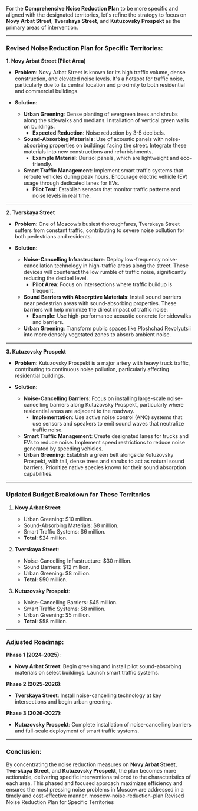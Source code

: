 For the **Comprehensive Noise Reduction Plan** to be more specific and aligned with the designated territories, let's refine the strategy to focus on **Novy Arbat Street**, **Tverskaya Street**, and **Kutuzovsky Prospekt** as the primary areas of intervention.

---

### Revised Noise Reduction Plan for Specific Territories:

**1. Novy Arbat Street (Pilot Area)**

- **Problem**: Novy Arbat Street is known for its high traffic volume, dense construction, and elevated noise levels. It's a hotspot for traffic noise, particularly due to its central location and proximity to both residential and commercial buildings.
  
- **Solution**:
   - **Urban Greening**: Dense planting of evergreen trees and shrubs along the sidewalks and medians. Installation of vertical green walls on buildings.
     - **Expected Reduction**: Noise reduction by 3-5 decibels.
   - **Sound-Absorbing Materials**: Use of acoustic panels with noise-absorbing properties on buildings facing the street. Integrate these materials into new constructions and refurbishments.
     - **Example Material**: Durisol panels, which are lightweight and eco-friendly.
   - **Smart Traffic Management**: Implement smart traffic systems that reroute vehicles during peak hours. Encourage electric vehicle (EV) usage through dedicated lanes for EVs.
     - **Pilot Test**: Establish sensors that monitor traffic patterns and noise levels in real time.
  
---

**2. Tverskaya Street**

- **Problem**: One of Moscow’s busiest thoroughfares, Tverskaya Street suffers from constant traffic, contributing to severe noise pollution for both pedestrians and residents.

- **Solution**:
   - **Noise-Cancelling Infrastructure**: Deploy low-frequency noise-cancellation technology in high-traffic areas along the street. These devices will counteract the low rumble of traffic noise, significantly reducing the decibel level.
     - **Pilot Area**: Focus on intersections where traffic buildup is frequent.
   - **Sound Barriers with Absorptive Materials**: Install sound barriers near pedestrian areas with sound-absorbing properties. These barriers will help minimize the direct impact of traffic noise.
     - **Example**: Use high-performance acoustic concrete for sidewalks and barriers.
   - **Urban Greening**: Transform public spaces like Ploshchad Revolyutsii into more densely vegetated zones to absorb ambient noise.
  
---

**3. Kutuzovsky Prospekt**

- **Problem**: Kutuzovsky Prospekt is a major artery with heavy truck traffic, contributing to continuous noise pollution, particularly affecting residential buildings.

- **Solution**:
   - **Noise-Cancelling Barriers**: Focus on installing large-scale noise-cancelling barriers along Kutuzovsky Prospekt, particularly where residential areas are adjacent to the roadway.
     - **Implementation**: Use active noise control (ANC) systems that use sensors and speakers to emit sound waves that neutralize traffic noise.
   - **Smart Traffic Management**: Create designated lanes for trucks and EVs to reduce noise. Implement speed restrictions to reduce noise generated by speeding vehicles.
   - **Urban Greening**: Establish a green belt alongside Kutuzovsky Prospekt, with tall, dense trees and shrubs to act as natural sound barriers. Prioritize native species known for their sound absorption capabilities.

---

### Updated Budget Breakdown for These Territories

1. **Novy Arbat Street**:
   - Urban Greening: $10 million.
   - Sound-Absorbing Materials: $8 million.
   - Smart Traffic Systems: $6 million.
   - **Total**: $24 million.

2. **Tverskaya Street**:
   - Noise-Cancelling Infrastructure: $30 million.
   - Sound Barriers: $12 million.
   - Urban Greening: $8 million.
   - **Total**: $50 million.

3. **Kutuzovsky Prospekt**:
   - Noise-Cancelling Barriers: $45 million.
   - Smart Traffic Systems: $8 million.
   - Urban Greening: $5 million.
   - **Total**: $58 million.

---

### Adjusted Roadmap:

**Phase 1 (2024-2025)**:
- **Novy Arbat Street**: Begin greening and install pilot sound-absorbing materials on select buildings. Launch smart traffic systems.
  
**Phase 2 (2025-2026)**:
- **Tverskaya Street**: Install noise-cancelling technology at key intersections and begin urban greening.
  
**Phase 3 (2026-2027)**:
- **Kutuzovsky Prospekt**: Complete installation of noise-cancelling barriers and full-scale deployment of smart traffic systems.

---

### Conclusion:

By concentrating the noise reduction measures on **Novy Arbat Street**, **Tverskaya Street**, and **Kutuzovsky Prospekt**, the plan becomes more actionable, delivering specific interventions tailored to the characteristics of each area. This phased and focused approach maximizes efficiency and ensures the most pressing noise problems in Moscow are addressed in a timely and cost-effective manner. moscow-noise-reduction-plan
Revised Noise Reduction Plan for Specific Territories
